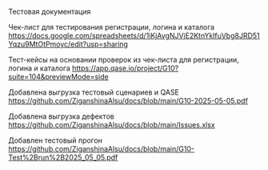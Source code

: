 Тестовая документация

Чек-лист для тестирования регистрации, логина и каталога
https://docs.google.com/spreadsheets/d/1iKjAvgNJVjE2KtnYklfuVbg8JRD51Yqzu9MtOtPmoyc/edit?usp=sharing

Тест-кейсы на основании проверок из чек-листа для регистрации, логина и каталога
https://app.qase.io/project/G10?suite=104&previewMode=side

Добавлена выгрузка тестовый сценариев и QASE
https://github.com/ZiganshinaAlsu/docs/blob/main/G10-2025-05-05.pdf

Добавлена выгрузка дефектов
https://github.com/ZiganshinaAlsu/docs/blob/main/Issues.xlsx

Добавлен тестовый прогон
https://github.com/ZiganshinaAlsu/docs/blob/main/G10-Test%2Brun%2B2025_05_05.pdf
